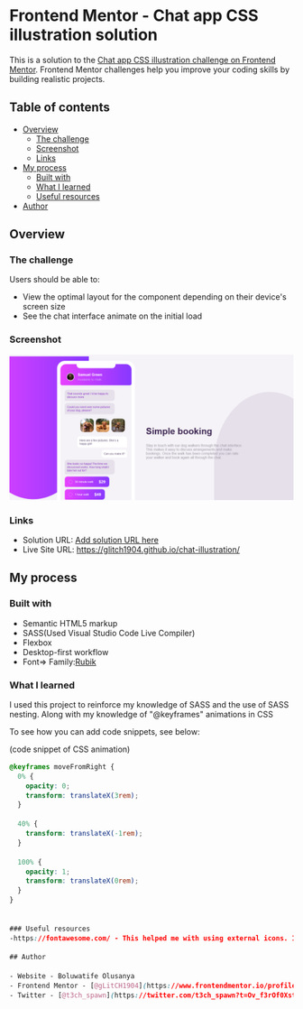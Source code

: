 # Frontend Mentor - Chat app CSS illustration solution

This is a solution to the [Chat app CSS illustration challenge on Frontend Mentor](https://www.frontendmentor.io/challenges/chat-app-css-illustration-O5auMkFqY). Frontend Mentor challenges help you improve your coding skills by building realistic projects. 

## Table of contents

- [Overview](#overview)
  - [The challenge](#the-challenge)
  - [Screenshot](#screenshot)
  - [Links](#links)
- [My process](#my-process)
  - [Built with](#built-with)
  - [What I learned](#what-i-learned)
  - [Useful resources](#useful-resources)
- [Author](#author)


## Overview

### The challenge

Users should be able to:

- View the optimal layout for the component depending on their device's screen size
- See the chat interface animate on the initial load

### Screenshot

![](./images/Screenshot.png)


### Links

- Solution URL: [Add solution URL here](https://your-solution-url.com)
- Live Site URL: https://glitch1904.github.io/chat-illustration/

## My process

### Built with

- Semantic HTML5 markup
- SASS(Used Visual Studio Code Live Compiler)
- Flexbox
- Desktop-first workflow
- Font=> Family:[Rubik](https://fonts.google.com/specimen/Rubik)


### What I learned
I used this project to reinforce my knowledge of SASS and the use of SASS nesting. Along with my knowledge of "@keyframes" animations in CSS

To see how you can add code snippets, see below:

(code snippet of CSS animation)
```css
@keyframes moveFromRight {
  0% {
    opacity: 0;
    transform: translateX(3rem);
  }

  40% {
    transform: translateX(-1rem);
  }

  100% {
    opacity: 1;
    transform: translateX(0rem);
  }
}


### Useful resources
-https://fontawesome.com/ - This helped me with using external icons. I really liked this pattern and will use it going forward.

## Author

- Website - Boluwatife Olusanya
- Frontend Mentor - [@gLitCH1904](https://www.frontendmentor.io/profile/gLitCH1904)
- Twitter - [@t3ch_spawn](https://twitter.com/t3ch_spawn?t=Ov_f3rOf0XsthvKc_3YFpA&s=09)


